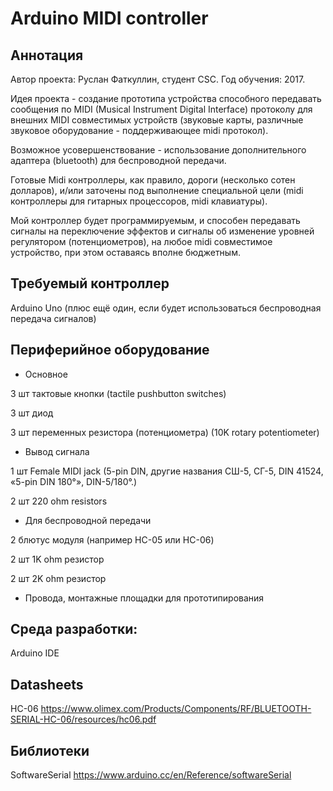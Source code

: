 # Arduino MIDI controller

## Аннотация	

Автор проекта: Руслан Фаткуллин, студент CSC. Год обучения: 2017.

Идея проекта - создание прототипа устройства способного передавать сообщения по MIDI (Musical Instrument Digital Interface) протоколу для внешних MIDI совместимых устройств (звуковые карты, различные звуковое оборудование - поддерживающее midi протокол). 

Возможное усовершенствование - использование дополнительного адаптера (bluetooth) для беспроводной передачи.

Готовые Midi контроллеры, как правило, дороги (несколько сотен долларов), и/или заточены под выполнение специальной цели (midi контроллеры для гитарных процессоров, midi клавиатуры). 

Мой контроллер будет программируемым, и способен передавать сигналы на переключение эффектов и сигналы об изменение уровней регулятором (потенциометров), на любое midi совместимое устройство, при этом оставаясь вполне бюджетным.

## Требуемый контроллер
Arduino Uno (плюс ещё один, если будет использоваться беспроводная передача сигналов)

## Периферийное оборудование 
* Основное

 3 шт тактовые кнопки (tactile pushbutton switches)

 3 шт диод

 3 шт переменных резистора (потенциометра) (10K rotary potentiometer)
 
* Вывод сигнала 

 1 шт Female MIDI jack (5-pin DIN, другие названия СШ-5, СГ-5, DIN 41524, «5-pin DIN 180°», DIN-5/180°.)

 2 шт 220 ohm resistors


* Для беспроводной передачи 

 2 блютус модуля (например HC-05 или HC-06)

 2 шт 1K ohm резистор 

 2 шт 2K ohm резистор 

* Провода, монтажные площадки для прототипирования

## Среда разработки:
 Arduino IDE 

## Datasheets

HC-06
https://www.olimex.com/Products/Components/RF/BLUETOOTH-SERIAL-HC-06/resources/hc06.pdf

## Библиотеки
SoftwareSerial
https://www.arduino.cc/en/Reference/softwareSerial
